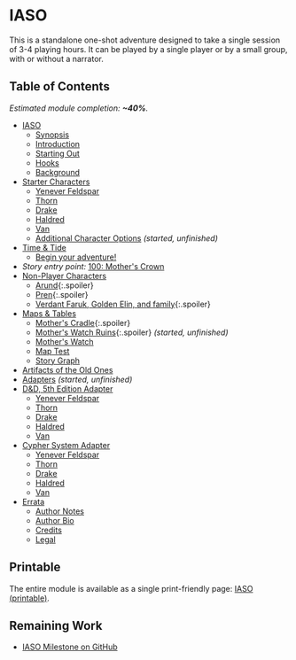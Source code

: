 # IASO

This is a standalone one-shot adventure designed to take a single session of 3-4 playing hours.
It can be played by a single player or by a small group, with or without a narrator.

## Table of Contents

<!-- +template files story/iaso web-table-of-contents -->

_Estimated module completion: **~40%**._

* [IASO](010-front-matter.md)
  * [Synopsis](015-synopsis.md)
  * [Introduction](020-introduction.md)
  * [Starting Out](022-starting-out.md)
  * [Hooks](025-hooks.md)
  * [Background](030-background.md)
* [Starter Characters](040-starter-characters.md)
  * [Yenever Feldspar](042-fighter.md)
  * [Thorn](044-rogue.md)
  * [Drake](046-ranger.md)
  * [Haldred](048-engineer.md)
  * [Van](050-monk.md)
  * [Additional Character Options](060-additional-character-options.md) _(started, unfinished)_
* [Time & Tide](070-time-and-tide.md)
  * [Begin your adventure!](099-adventure.md)
* _Story entry point:_ [100: Mother's Crown](100-mothers-crown.md)
* [Non-Player Characters](400-npc.md)
  * [Arund](405-arund.md){:.spoiler}
  * [Pren](450-pren.md){:.spoiler}
  * [Verdant Faruk, Golden Elin, and family](455-verdant-faruk-and-golden-elin.md){:.spoiler}
* [Maps & Tables](500-maps-tables.md)
  * [Mother's Cradle](505-mothers-cradle.md){:.spoiler}
  * [Mother's Watch Ruins](510-mothers-watch-ruins.md){:.spoiler} _(started, unfinished)_
  * [Mother's Watch](515-mothers-watch.md)
  * [Map Test](520-embrace.md)
  * [Story Graph](580-story-graph.md)
* [Artifacts of the Old Ones](590-artifacts.md)
* [Adapters](600-adapters.md) _(started, unfinished)_
* [D&D, 5th Edition Adapter](605-5e.md)
  * [Yenever Feldspar](606-barbarian.md)
  * [Thorn](607-rogue.md)
  * [Drake](608-ranger.md)
  * [Haldred](609-artificer.md)
  * [Van](610-monk.md)
* [Cypher System Adapter](620-cypher.md)
  * [Yenever Feldspar](621-barbarian.md)
  * [Thorn](622-rogue.md)
  * [Drake](623-brave.md)
  * [Haldred](624-explorer.md)
  * [Van](625-speaker.md)
* [Errata](940-errata.md)
  * [Author Notes](950-author-notes.md)
  * [Author Bio](955-author-bio.md)
  * [Credits](960-credits.md)
  * [Legal](980-legal.md)

<!-- -template files story/iaso web-table-of-contents -->

## Printable

The entire module is available as a single print-friendly page: [IASO (printable)](print.md).

## Remaining Work

* [IASO Milestone on GitHub](https://github.com/rickosborne/skyline/milestone/1)
